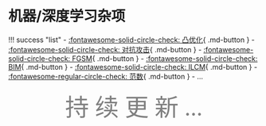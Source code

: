 # 机器/深度学习杂项

!!! success "list"
    - [:fontawesome-solid-circle-check: 凸优化](ConvexOpt.md){ .md-button }
    - [:fontawesome-solid-circle-check: 对抗攻击](AdversarialAttack/index.md){ .md-button }
        - [:fontawesome-solid-circle-check: FGSM](AdversarialAttack/FGSM.md){ .md-button }
        - [:fontawesome-solid-circle-check: BIM](AdversarialAttack/BIM.md){ .md-button }
        - [:fontawesome-solid-circle-check: ILCM](AdversarialAttack/BIM.md#info-ilcm){ .md-button }
    - [:fontawesome-regular-circle-check: 范数](Norm.md){ .md-button }
    - ...


<center><font face="JetBrains Mono" color=grey size=18>持 续 更 新 ...</font></center>
